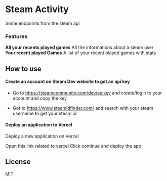 # Steam Activity
Some endpoints from the steam api

### Features 
**All your recents played games** All the informations about a steam user	
**Your recent played Games** A list of your recent played games with stats
	
## How to use
#### Create an account on Steam Dev website to get an api key

- Go to <a href="https://steamcommunity.com/dev/apikey" target="_blank">https://steamcommunity.com/dev/apikey</a> and create/login to your account and copy the key

- Got to <a href="https://www.steamidfinder.com/" target="_blank">https://www.steamidfinder.com/</a> and search with your steam username to get your steam id

####  Deploy an application to Vercel

Deploy a new application on Vercel

Open this link related to vercel
Click continue and deploy the app


## License

MIT
